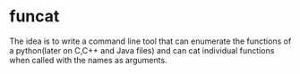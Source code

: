 # funcat
The idea is to write a command line tool that can enumerate the functions of a python(later on C,C++ and Java files) and can cat individual functions when called with the names as arguments.
